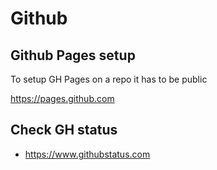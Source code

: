 Github
======


## Github Pages setup

To setup GH Pages on a repo it has to be public

https://pages.github.com

## Check GH status

- https://www.githubstatus.com